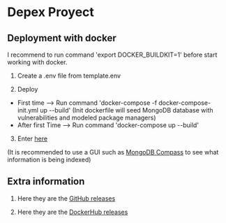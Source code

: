 # Depex Proyect

## Deployment with docker

I recommend to run command 'export DOCKER_BUILDKIT=1' before start working with docker.

1. Create a .env file from template.env

2. Deploy
- First time --> Run command 'docker-compose -f docker-compose-init.yml up --build' (Init dockerfile will seed MongoDB database with vulnerabilities and modeled package managers)
- After first Time --> Run command 'docker-compose up --build'

3. Enter [here](http://0.0.0.0:8000/docs)

(It is recommended to use a GUI such as [MongoDB Compass](https://www.mongodb.com/en/products/compass) to see what information is being indexed)

## Extra information

1. Here they are the [GitHub releases](https://github.com/GermanMT/depex/releases)

2. Here they are the [DockerHub releases](https://hub.docker.com/r/germanmt/depex/tags)